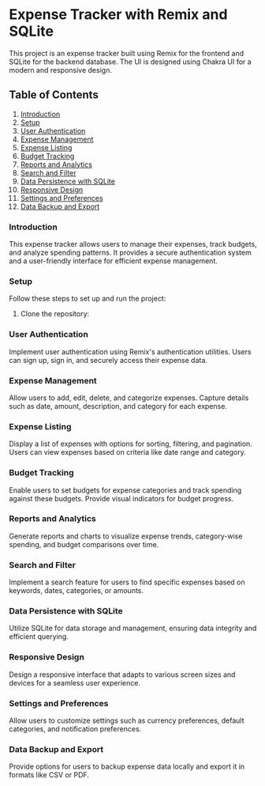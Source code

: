 # Expense Tracker with Remix and SQLite

This project is an expense tracker built using Remix for the frontend and SQLite for the backend database. The UI is designed using Chakra UI for a modern and responsive design.

## Table of Contents

1. [Introduction](#introduction)
2. [Setup](#setup)
3. [User Authentication](#user-authentication)
4. [Expense Management](#expense-management)
5. [Expense Listing](#expense-listing)
6. [Budget Tracking](#budget-tracking)
7. [Reports and Analytics](#reports-and-analytics)
8. [Search and Filter](#search-and-filter)
9. [Data Persistence with SQLite](#data-persistence-with-sqlite)
10. [Responsive Design](#responsive-design)
11. [Settings and Preferences](#settings-and-preferences)
12. [Data Backup and Export](#data-backup-and-export)

### Introduction

This expense tracker allows users to manage their expenses, track budgets, and analyze spending patterns. It provides a secure authentication system and a user-friendly interface for efficient expense management.

### Setup

Follow these steps to set up and run the project:

1. Clone the repository:

### User Authentication

Implement user authentication using Remix's authentication utilities. Users can sign up, sign in, and securely access their expense data.

### Expense Management

Allow users to add, edit, delete, and categorize expenses. Capture details such as date, amount, description, and category for each expense.

### Expense Listing

Display a list of expenses with options for sorting, filtering, and pagination. Users can view expenses based on criteria like date range and category.

### Budget Tracking

Enable users to set budgets for expense categories and track spending against these budgets. Provide visual indicators for budget progress.

### Reports and Analytics

Generate reports and charts to visualize expense trends, category-wise spending, and budget comparisons over time.

### Search and Filter

Implement a search feature for users to find specific expenses based on keywords, dates, categories, or amounts.

### Data Persistence with SQLite

Utilize SQLite for data storage and management, ensuring data integrity and efficient querying.

### Responsive Design

Design a responsive interface that adapts to various screen sizes and devices for a seamless user experience.

### Settings and Preferences

Allow users to customize settings such as currency preferences, default categories, and notification preferences.

### Data Backup and Export

Provide options for users to backup expense data locally and export it in formats like CSV or PDF.
